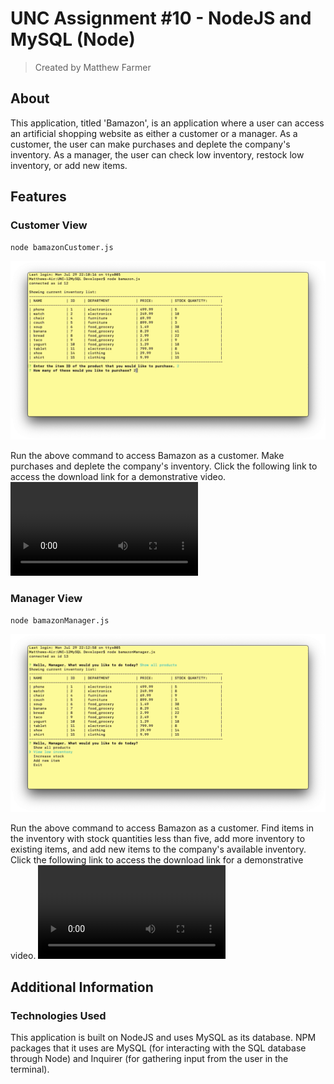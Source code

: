 # **UNC Assignment #10 - NodeJS and MySQL (Node)**
> Created by Matthew Farmer

## About
This application, titled 'Bamazon', is an application where a user can access an artificial shopping website as either a customer or a manager. As a customer, the user can make purchases and deplete the company's inventory. As a manager, the user can check low inventory, restock low inventory, or add new items.

## Features

### Customer View
`node bamazonCustomer.js`

![ Customer Photo Demonstration ](/demoMedia/bamazonCustomer.png)

Run the above command to access Bamazon as a customer. Make purchases and deplete the company's inventory. Click the following link to access the download link for a demonstrative video. ![ Customer Video Demonstration ](/demoMedia/bamazonCustomerVideo.mov)

### Manager View
`node bamazonManager.js`

![ Customer Photo Demonstration ](/demoMedia/bamazonManager.png)

Run the above command to access Bamazon as a customer. Find items in the inventory with stock quantities less than five, add more inventory to existing items, and add new items to the company's available inventory. Click the following link to access the download link for a demonstrative video. ![ Manager Video Demonstration ](/demoMedia/bamazonManagerVideo.mov)

## Additional Information

### Technologies Used

This application is built on NodeJS and uses MySQL as its database. NPM packages that it uses are MySQL (for interacting with the SQL database through Node) and Inquirer (for gathering input from the user in the terminal).
